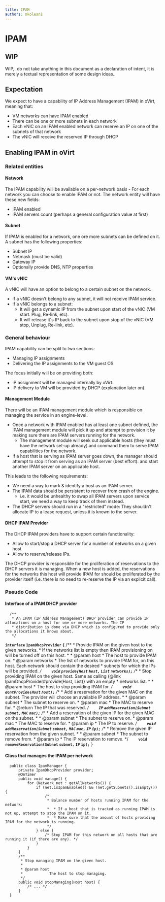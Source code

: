 ```yaml
---
title: IPAM
authors: mkolesni
---
```


<!-- TODO: Content review -->

# IPAM

## WIP

WIP,. do not take anything in this document as a declaration of intent, it is merely a textual representation of some design ideas..

## Expectation

We expect to have a capability of IP Address Management (IPAM) in oVirt, meaning that:

*   VM networks can have IPAM enabled
*   There can be one or more subnets in each network
*   Each vNIC on an IPAM enabled network can reserve an IP on one of the subnets of that network
*   The vNIC will receive the reserved IP through DHCP

## Enabling IPAM in oVirt

### Related entities

#### Network

The IPAM capability will be available on a per-network basis - For each network you can choose to enable IPAM or not. The network entity will have these new fields:

*   IPAM enabled
*   IPAM servers count (perhaps a general configuration value at first)

#### Subnet

If IPAM is enabled for a network, one ore more subnets can be defined on it. A subnet has the following properties:

*   Subnet IP
*   Netmask (must be valid)
*   Gateway IP
*   Optionally provide DNS, NTP properties

#### VM's vNIC

A vNIC will have an option to belong to a certain subnet on the network.

*   If a vNIC doesn't belong to any subnet, it will not receive IPAM service.
*   If a vNIC belongs to a subnet:
    -   It will get a dynamic IP from the subnet upon start of the vNIC (VM start. Plug, Re-link, etc).
    -   It will release it's IP back to the subnet upon stop of the vNIC (VM stop, Unplug, Re-link, etc).

### General behaviour

IPAM capability can be split to two sections:

*   Managing IP assignments
*   Delivering the IP assignments to the VM guest OS

The focus initially will be on providing both:

*   IP assignment will be managed internally by oVirt.
*   IP delivery to VM will be provided by DHCP (explanation later on).

#### Management Module

There will be an IPAM management module which is responsible on managing the service in an engine-level.

*   Once a network with IPAM enabled has at least one subnet defined, the IPAM management module will pick it up and attempt to provision it by making sure there are IPAM servers running for the network.
    -   The management module will seek out applicable hosts (they must have the network set-up already) and command them to serve IPAM capabilities for the network.
*   If a host that is serving as IPAM server goes down, the manager should attempt to stop it from serving as an IPAM server (best effort). and start another IPAM server on an applicable host.

This leads to the following requirements:

*   We need a way to mark & identify a host as an IPAM server.
*   The IPAM data should be persistent to recover from crash of the engine.
    -   i.e. it would be unhealthy to swap all IPAM servers upon service start, we need a way to keep track of them instead.
*   The DHCP servers should run in a "restricted" mode: They shouldn't allocate IP to a lease request, unless it is known to the server.

#### DHCP IPAM Provider

The DHCP IPAM providers have to support certain functionality:

*   Allow to start/stop a DHCP server for a number of networks on a given host.
*   Allow to reserve/release IPs.

The DHCP provider is responsible for the proliferation of reservations to the DHCP servers it is managing. When a new host is added, the reservations for the networks this host will provide IPAM for should be proliferated by the provider itself (i.e. there is no need to re-reserve the IP via an explicit call).

### Pseudo Code

#### Interface of a IPAM DHCP provider

      /**
       * An IPAM (IP Address Management) DHCP provider can provide IP allocations on a host for one or more networks. The IP
       * distribution is done via DHCP which is configured to provide only the allocations it knows about.
       */
**`interface` `IpamDhcpProvider` `{`**
          /**
           * Provide IPAM on the given host to the given networks.
            * If the networks list is empty then IPAM provisioning on will be turned off on this host.
           *
           * @param host
           *            The host to provide IPAM on.
           * @param networks
           *            The list of networks to provide IPAM for, on this host. Each network should contain the desired
           *            subnets for which the IPs will be provided.
           */
`    `**`void` `provide(Host` `host,` `List`<Network> `networks);`**
          /**
           * Stop providing IPAM on the given host. Same as calling {@link IpamDhcpProvider#provide(Host, List)} with an empty
           * networks list.
           *
           * @param host
           *            The host to stop providing IPAM for.
           */
`    `**`void` `dontProvide(Host` `host);`**
          /**
           * Add a reservation for the given MAC on the subnet. The provider will choose an available IP address.
           *
           * @param subnet
           *            The subnet to reserve on.
           * @param mac
           *            The MAC to reserve for.
           * @return The IP that was reserved.
           */
`    `**`IP` `addReservation(Subnet` `subnet,` `MAC` `mac);`**
          /**
           * Add a reservation of the given IP for the given MAC on the subnet.
           *
           * @param subnet
           *            The subnet to reserve on.
           * @param mac
           *            The MAC to reserve for.
           * @param ip
           *            The IP to reserve.
           */
`    `**`void` `addReservation(Subnet` `subnet,` `MAC` `mac,` `IP` `ip);`**
          /**
           * Remove the given IP reservation from the given subnet.
           *
           * @param subnet
           *            The subnet to remove from.
           * @param ip
           *            The IP reservation to remove.
           */
`    `**`void` `removeReservation(Subnet` `subnet,` `IP` `ip);`**
      }

#### Class that manages the IPAM per network

      public class IpamManager {
          private IpamDhcpProvider provider;
          @OnTimer
          public void manage() {
              for (Network net : getAllNetworks()) {
                  if (net.isIpamEnabled() && !net.getSubnets().isEmpty()) {
                      /*
                       * Balance number of hosts running IPAM for the network:
                       *  * If a host that is tracked as running IPAM is not up, attempt to stop the IPAM on it.
                       *  * Make sure that the amount of hosts providing IPAM for the network is running.
                       */
                  } else {
                      /* Stop IPAM for this network on all hosts that are running it (if there are any). */
                  }
              }
          }
          /**
           * Stop managing IPAM on the given host.
           *
           * @param host
           *            The host to stop managing.
           */
          public void stopManaging(Host host) {
              /* ... */
          }
      }
